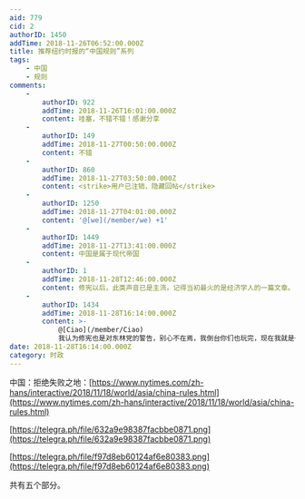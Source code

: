 ```yaml
---
aid: 779
cid: 2
authorID: 1450
addTime: 2018-11-26T06:52:00.000Z
title: 推荐纽约时报的“中国规则”系列
tags:
    - 中国
    - 规则
comments:
    -
        authorID: 922
        addTime: 2018-11-26T16:01:00.000Z
        content: 哇塞，不错不错！感谢分享
    -
        authorID: 149
        addTime: 2018-11-27T00:50:00.000Z
        content: 不错
    -
        authorID: 860
        addTime: 2018-11-27T03:50:00.000Z
        content: <strike>用户已注销，隐藏回帖</strike>
    -
        authorID: 1250
        addTime: 2018-11-27T04:01:00.000Z
        content: '@[we](/member/we) +1'
    -
        authorID: 1449
        addTime: 2018-11-27T13:41:00.000Z
        content: 中国是属于现代帝国
    -
        authorID: 1
        addTime: 2018-11-28T12:46:00.000Z
        content: 修宪以后，此类声音已是主流，记得当初最火的是经济学人的一篇文章。 在未来的历史书里，修宪一事绝对是个重要的分水岭。
    -
        authorID: 1434
        addTime: 2018-11-28T16:14:00.000Z
        content: >-
            @[Ciao](/member/Ciao)
            我认为修宪也是对东林党的警告，别心不在焉，我倒台你们也玩完，现在我就是一切，不要想等我下台清算，必须跟我一条线。但是，现在还没达成一致，珠港澳演讲匆匆，可以看出美国的时机微妙，东林党也在继续动作。
date: 2018-11-28T16:14:00.000Z
category: 时政
---
```


中国：拒绝失败之地：[https://www.nytimes.com/zh-hans/interactive/2018/11/18/world/asia/china-rules.html](https://www.nytimes.com/zh-hans/interactive/2018/11/18/world/asia/china-rules.html)

[https://telegra.ph/file/632a9e98387facbbe0871.png](https://telegra.ph/file/632a9e98387facbbe0871.png)

[https://telegra.ph/file/f97d8eb60124af6e80383.png](https://telegra.ph/file/f97d8eb60124af6e80383.png)

共有五个部分。

